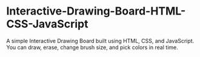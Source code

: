 # Interactive-Drawing-Board-HTML-CSS-JavaScript
A simple Interactive Drawing Board built using HTML, CSS, and JavaScript.   You can draw, erase, change brush size, and pick colors in real time.
